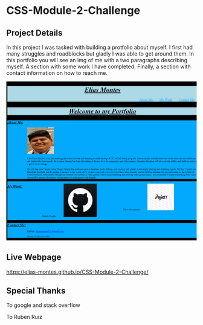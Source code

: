 # CSS-Module-2-Challenge

## Project Details
    
In this project I was tasked with building a protfolio about myself. I first had many struggles and roadblocks but gladly I was able to get around them. In this portfolio you will see an img of me with a two paragraphs describing myself. A section with some work I have completed. Finally, a section with contact information on how to reach me. 

![](./Images/Portfolio-img.png)

## Live Webpage
https://elias-montes.github.io/CSS-Module-2-Challenge/



## Special Thanks

To google and stack overflow

To Ruben Ruiz